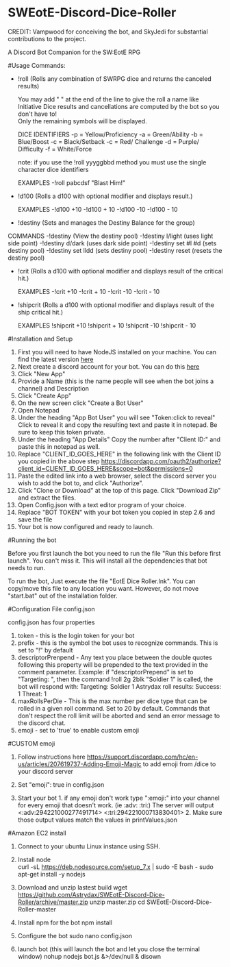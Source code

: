 # SWEotE-Discord-Dice-Roller
CREDIT: Vampwood for conceiving the bot, and SkyJedi for substantial contributions to the project.

A Discord Bot Companion for the SW:EotE RPG

#Usage
Commands:

- !roll   (Rolls any combination of SWRPG dice and returns the canceled results)

  You may add " " at the end of the line to give the roll a name like Initiative
  Dice results and cancellations are computed by the bot so you don't have to!  
  Only the remaining symbols will be displayed.

  DICE IDENTIFIERS
  -p = Yellow/Proficiency
  -a = Green/Ability
  -b = Blue/Boost
  -c = Black/Setback
  -c = Red/ Challenge
  -d = Purple/ Difficulty
  -f = White/Force

  note: if you use the !roll yyyggbbd method you must use the single character dice identifiers

  EXAMPLES
      -!roll pabcdsf "Blast Him!"

- !d100   (Rolls a d100 with optional modifier and displays result.)

  EXAMPLES
      -!d100 +10
      -!d100 + 10
      -!d100 -10
      -!d100 - 10


- !destiny  (Sets and manages the Destiny Balance for the group)

COMMANDS
  -!destiny            (View the destiny pool)
  -!destiny l/light    (uses light side point)
  -!destiny d/dark     (uses dark side point)
  -!destiny set #l #d  (sets destiny pool)
  -!destiny set lldd   (sets destiny pool)
  -!destiny reset      (resets the destiny pool)

- !crit   (Rolls a d100 with optional modifier and displays result of the critical hit.)

  EXAMPLES
      -!crit +10
      -!crit + 10
      -!crit -10
      -!crit - 10

- !shipcrit   (Rolls a d100 with optional modifier and displays result of the ship critical hit.)

  EXAMPLES
      !shipcrit +10
      !shipcrit + 10
      !shipcrit -10
      !shipcrit - 10

#Installation and Setup

1. First you will need to have NodeJS installed on your machine. You can find the latest version [here](https://nodejs.org/en/)
2. Next create a discord account for your bot. You can do this [here](https://discordapp.com/developers/applications/me)
  1. Click "New App"
  2. Provide a Name (this is the name people will see when the bot joins a channel) and Description
  3. Click "Create App"
  4. On the new screen click "Create a Bot User"
  5. Open Notepad
  6. Under the heading "App Bot User" you will see "Token:click to reveal" Click to reveal it and copy the resulting text and paste it in notepad. Be sure to keep this token private.
  7. Under the heading "App Details" Copy the number after "Client ID:" and paste this in notepad as well.
  8. Replace "CLIENT_ID_GOES_HERE" in the following link with the Client ID you copied in the above step https://discordapp.com/oauth2/authorize?client_id=CLIENT_ID_GOES_HERE&scope=bot&permissions=0
  9. Paste the edited link into a web browser, select the discord server you wish to add the bot to, and click "Authorize".
3. Click "Clone or Download" at the top of this page. Click "Download Zip" and extract the files.
4. Open Config.json with a text editor program of your choice.
5. Replace "BOT TOKEN" with your bot token you copied in step 2.6 and save the file
6. Your bot is now configured and ready to launch.

#Running the bot

Before you first launch the bot you need to run the file "Run this before first launch". You can't miss it. This will install all the dependencies that bot needs to run.

To run the bot, Just execute the file "EotE Dice Roller.lnk". You can copy/move this file to any location you want. However, do not move "start.bat" out of the installation folder.

#Configuration File config.json

  config.json has four properties

  1. token
    - this is the login token for your bot
  2. prefix
    - this is the symbol the bot uses to recognize commands. This is set to "!" by default
  3. descriptorPrenpend
    - Any text you place between the double quotes following this property will be prepended to the text provided in the comment parameter.
    Example: if "descriptorPrepend" is set to "Targeting: ", then the command !roll 2g 2blk "Soldier 1" is called, the bot will respond with:     Targeting: Soldier 1
    Astrydax roll results:    Success: 1   Threat: 1
  4. maxRollsPerDie
    - This is the max number per dice type that can be rolled in a given roll command. Set to 20 by default. Commands that don't respect the roll limit will be aborted and send an error message to the discord chat.
  5.  emoji
    - set to 'true' to enable custom emoji

#CUSTOM emoji

  1. Follow instructions here https://support.discordapp.com/hc/en-us/articles/207619737-Adding-Emoji-Magic to add emoji from /dice to your discord server

  2. Set "emoji": true in config.json

  3. Start your bot
    1.  if any emoji don't work type "\:emoji:" into your channel for every emoji that doesn't work. (ie \:adv:  \:tri:)
        The server will output <:adv:294221000277491714> <:tri:294221000713830401>
    2.  Make sure those output values match the values in printValues.json

#Amazon EC2 install

  1.  Connect to your ubuntu Linux instance using SSH.

  2.  Install node  
      curl -sL https://deb.nodesource.com/setup_7.x | sudo -E bash -
      sudo apt-get install -y nodejs

  3.  Download and unzip lastest build
      wget https://github.com/Astrydax/SWEotE-Discord-Dice-Roller/archive/master.zip
      unzip master.zip
      cd SWEotE-Discord-Dice-Roller-master

  4.  Install npm for the bot
      npm install

  5.  Configure the bot
      sudo nano config.json

  6.  launch bot (this will launch the bot and let you close the terminal window)
      nohup nodejs bot.js &>/dev/null & disown

